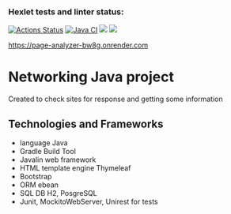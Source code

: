 ### Hexlet tests and linter status:
[![Actions Status](https://github.com/NowUKnow1/java-project-72/workflows/hexlet-check/badge.svg)](https://github.com/NowUKnow1/java-project-72/actions)
[![Java CI](https://github.com/NowUKnow1/java-project-72/actions/workflows/main.yml/badge.svg)](https://github.com/NowUKnow1/java-project-72/actions/workflows/main.yml)
<a href="https://codeclimate.com/github/NowUKnow1/java-project-72/maintainability"><img src="https://api.codeclimate.com/v1/badges/5af1a84bf2805c67b0e2/maintainability" /></a>
<a href="https://codeclimate.com/github/NowUKnow1/java-project-72/test_coverage"><img src="https://api.codeclimate.com/v1/badges/5af1a84bf2805c67b0e2/test_coverage" /></a>

https://page-analyzer-bw8g.onrender.com

<h1>Networking Java project</h1>
<div>Created to check sites for response and getting some information</div>
<h2>Technologies and Frameworks</h2>
<ul>
<li>language Java</li>
<li>Gradle Build Tool</li>
<li>Javalin web framework</li>
<li>HTML template engine Thymeleaf</li>
<li>Bootstrap</li>
<li>ORM ebean</li>
<li>SQL DB H2, PosgreSQL</li>
<li>Junit, MockitoWebServer, Unirest for tests</li>
</ul>
